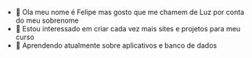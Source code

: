 - 👋 Ola meu nome é Felipe mas gosto que me chamem de Luz por conta do meu sobrenome
- 👀 Estou interessado em criar cada vez mais sites e projetos para meu curso
- 🌱 Aprendendo atualmente sobre aplicativos e banco de dados

<!---
felps-luz/felps-luz is a ✨ special ✨ repository because its `README.md` (this file) appears on your GitHub profile.
You can click the Preview link to take a look at your changes.
--->

